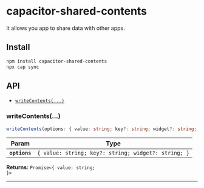 # capacitor-shared-contents

It allows you app to share data with other apps.

## Install

```bash
npm install capacitor-shared-contents
npx cap sync
```

## API

<docgen-index>

* [`writeContents(...)`](#writecontents)

</docgen-index>

<docgen-api>
<!--Update the source file JSDoc comments and rerun docgen to update the docs below-->

### writeContents(...)

```typescript
writeContents(options: { value: string; key?: string; widget?: string; }) => Promise<{ value: string; }>
```

| Param         | Type                                                           |
| ------------- | -------------------------------------------------------------- |
| **`options`** | <code>{ value: string; key?: string; widget?: string; }</code> |

**Returns:** <code>Promise&lt;{ value: string; }&gt;</code>

--------------------

</docgen-api>
